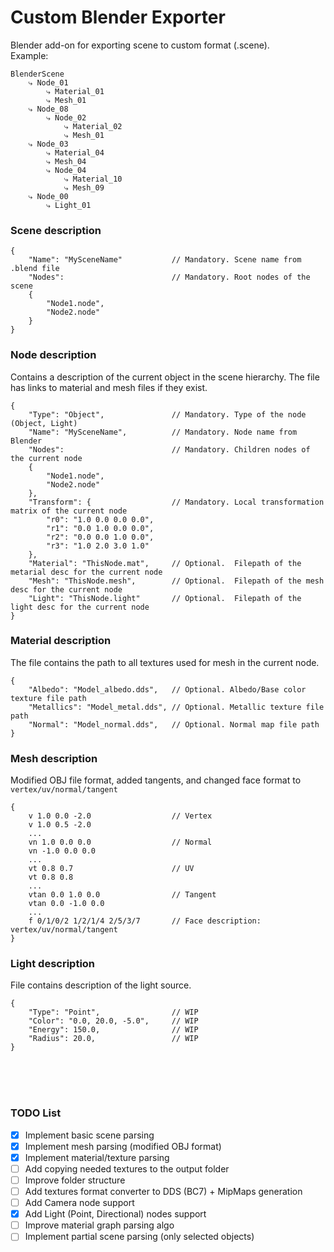 # Custom Blender Exporter

Blender add-on for exporting scene to custom format (.scene).</br>
Example:
```
BlenderScene
    ⤷ Node_01
        ⤷ Material_01
        ⤷ Mesh_01
    ⤷ Node_08
        ⤷ Node_02
            ⤷ Material_02
            ⤷ Mesh_01
    ⤷ Node_03
        ⤷ Material_04
        ⤷ Mesh_04
        ⤷ Node_04
            ⤷ Material_10
            ⤷ Mesh_09
    ⤷ Node_00
        ⤷ Light_01
```

### Scene description
```
{
    "Name": "MySceneName"           // Mandatory. Scene name from .blend file
    "Nodes":                        // Mandatory. Root nodes of the scene
    {
        "Node1.node",
        "Node2.node"
    }
}
```

### Node description
Contains a description of the current object in the scene hierarchy. The file has links to material and mesh files if they exist. 
```
{
    "Type": "Object",               // Mandatory. Type of the node (Object, Light)
    "Name": "MySceneName",          // Mandatory. Node name from Blender
    "Nodes":                        // Mandatory. Children nodes of the current node
    {
        "Node1.node",
        "Node2.node"
    },
    "Transform": {                  // Mandatory. Local transformation matrix of the current node
        "r0": "1.0 0.0 0.0 0.0",
        "r1": "0.0 1.0 0.0 0.0",
        "r2": "0.0 0.0 1.0 0.0",
        "r3": "1.0 2.0 3.0 1.0"
    },
    "Material": "ThisNode.mat",     // Optional.  Filepath of the metarial desc for the current node
    "Mesh": "ThisNode.mesh",        // Optional.  Filepath of the mesh desc for the current node
    "Light": "ThisNode.light"       // Optional.  Filepath of the light desc for the current node
}
```

### Material description
The file contains the path to all textures used for mesh in the current node.
```
{
    "Albedo": "Model_albedo.dds",   // Optional. Albedo/Base color texture file path
    "Metallics": "Model_metal.dds", // Optional. Metallic texture file path
    "Normal": "Model_normal.dds",   // Optional. Normal map file path
}
```

### Mesh description
Modified OBJ file format, added tangents, and changed face format to `vertex/uv/normal/tangent`
```
{
    v 1.0 0.0 -2.0                  // Vertex
    v 1.0 0.5 -2.0
    ...
    vn 1.0 0.0 0.0                  // Normal
    vn -1.0 0.0 0.0
    ...
    vt 0.8 0.7                      // UV
    vt 0.8 0.8
    ...
    vtan 0.0 1.0 0.0                // Tangent
    vtan 0.0 -1.0 0.0
    ...
    f 0/1/0/2 1/2/1/4 2/5/3/7       // Face description: vertex/uv/normal/tangent
}
```

### Light description
File contains description of the light source.
```
{
    "Type": "Point",                // WIP
    "Color": "0.0, 20.0, -5.0",     // WIP
    "Energy": 150.0,                // WIP
    "Radius": 20.0,                 // WIP
}
```

</br>
</br>
</br>

### TODO List

- [x] Implement basic scene parsing 
- [x] Implement mesh parsing (modified OBJ format)
- [x] Implement material/texture parsing
- [ ] Add copying needed textures to the output folder
- [ ] Improve folder structure
- [ ] Add textures format converter to DDS (BC7) + MipMaps generation
- [ ] Add Camera node support
- [x] Add Light (Point, Directional) nodes support
- [ ] Improve material graph parsing algo
- [ ] Implement partial scene parsing (only selected objects)
